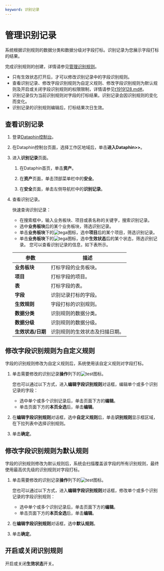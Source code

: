 ```yaml
---
keyword: 识别记录
---
```


# 管理识别记录

系统根据识别规则的数据分类和数据分级对字段打标。识别记录为您展示字段打标的结果。

完成识别规则的创建，详情请参见[管理识别规则](/cn.zh-CN/资产中心/资产安全/管理识别规则.md)。

-   只有生效状态打开后，才可以修改识别记录中的字段识别规则。
-   查看识别记录、修改字段识别规则为自定义规则、修改字段识别规则为默认规则及开启或关闭字段识别规则的权限限制，详情请参见[t1919128.md\#]()。
-   识别记录仅为当前识别规则对字段的打标结果。识别记录会因识别规则的变化而变化。
-   识别记录的识别规则编辑后，打标结果次日生效。

## 查看识别记录

1.  登录[Dataphin控制台](https://dataphin.console.aliyun.com/workingArea)。

2.  在Dataphin控制台页面，选择工作区地域后，单击**进入Dataphin\>\>**。

3.  进入**识别记录**页面。

    1.  在Dataphin首页，单击**资产**。

    2.  在**资产**页面，单击顶部菜单栏中的**安全**。

    3.  在**安全**页面，单击左侧导航栏中的**识别记录**。

4.  查看识别记录。

    快速查询识别记录：

    -   在搜索框中，输入业务板块、项目或表名称的关键字，搜索识别记录。
    -   选中**业务板块**后的某个业务板块，筛选识别记录。
    -   单击**业务板块**下的![tega](https://static-aliyun-doc.oss-accelerate.aliyuncs.com/assets/img/zh-CN/6377559951/p134882.png)图标，选中**项目**后的某个项目，筛选识别记录。
    -   单击**业务板块**下的![tega](https://static-aliyun-doc.oss-accelerate.aliyuncs.com/assets/img/zh-CN/6377559951/p134882.png)图标，选中**生效状态**后的某个状态，筛选识别记录。
    您可以查看识别记录的信息，如下表所示。

    |参数|描述|
    |--|--|
    |**业务板块**|打标字段的业务板块。|
    |**项目**|打标字段的项目。|
    |**表**|打标字段的表。|
    |**字段**|识别记录打标的字段。|
    |**生效规则**|字段打标的识别规则。|
    |**数据分类**|识别规则的数据分类。|
    |**数据分级**|识别规则的数据分级。|
    |**生效状态/日期**|识别规则的生效状态及扫描日期。|


## 修改字段识别规则为自定义规则

字段的识别规则修改为自定义规则后，系统使用该自定义规则对字段打标。

1.  单击需要修改的识别记录**操作**列下的![test](https://static-aliyun-doc.oss-accelerate.aliyuncs.com/assets/img/zh-CN/7377559951/p134929.png)图标。

    您也可以通过以下方式，进入**编辑字段识别规则**对话框，编辑单个或多个识别记录的字段：

    -   选中单个或多个识别记录后，单击页面下方的**编辑**。
    -   单击页面下方的**本页全选**后，单击**编辑**。
2.  在**编辑字段识别规则**对话框，选中**自定义规则**后，单击**识别规则**显示框区域，在下拉列表中选择识别规则。

3.  单击**确定**。


## 修改字段识别规则为默认规则

字段的识别规则修改为默认规则后，系统会扫描覆盖该字段的所有识别规则，最终使用最高优先级的识别规则对字段打标。

1.  单击需要修改的识别记录**操作**列下的![test](https://static-aliyun-doc.oss-accelerate.aliyuncs.com/assets/img/zh-CN/7377559951/p134929.png)图标。

    您也可以通过以下方式，进入**编辑字段识别规则**对话框，修改单个或多个识别记录的字段识别规则：

    -   选中单个或多个识别记录后，单击页面下方的**编辑**。
    -   单击页面下方的**本页全选**后，单击**编辑**。
2.  在**编辑字段识别规则**对话框，选中**默认规则**。

3.  单击**确定**。


## 开启或关闭识别规则

开启或关闭**生效状态**开关。


